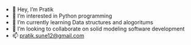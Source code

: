 - 👋 Hey, I’m Pratik
- 👀 I’m interested in Python programming
- 🌱 I’m currently learning Data structures and alogoritums
- 💞️ I’m looking to collaborate on solid modeling software development 
- 📫 pratik.sune12@gmail.com

